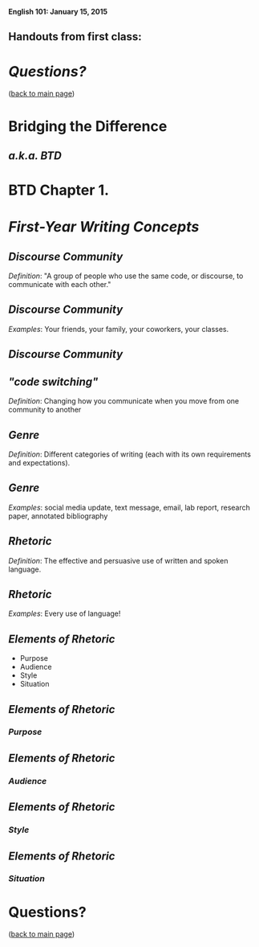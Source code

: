 **English 101: January 15, 2015**
## Handouts from first class:
# *Questions?*

([back to main page](101.html))



# Bridging the Difference
## *a.k.a. BTD*



# BTD Chapter 1.
# *First-Year Writing Concepts*



## *Discourse Community*

*Definition*: "A group of people who use the same code, or discourse, to communicate with each other."



## *Discourse Community*

*Examples*: Your friends, your family, your coworkers, your classes.



## *Discourse Community*
## *"code switching"*

*Definition*: Changing how you communicate when you move from one community to another



## *Genre*
*Definition*: Different categories of writing (each with its own requirements and expectations).



## *Genre*
*Examples*: social media update, text message, email, lab report, research paper, annotated bibliography



## *Rhetoric*
*Definition*: The effective and persuasive use of written and spoken language.



## *Rhetoric*
*Examples*: Every use of language!



## *Elements of Rhetoric*
* Purpose
* Audience
* Style
* Situation



## *Elements of Rhetoric*
### *Purpose*



## *Elements of Rhetoric*
### *Audience*



## *Elements of Rhetoric*
### *Style*



## *Elements of Rhetoric*
### *Situation*



# Questions?

([back to main page](101.html))